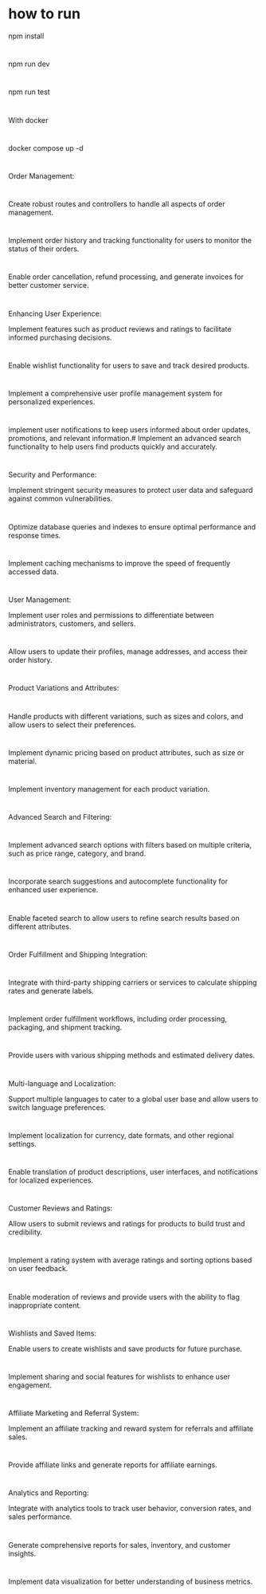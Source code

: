 # how  to run 
npm install 
#
npm run dev
#
npm run test
#
With docker
#
docker compose up -d
 #
Order Management:
#
Create robust routes and controllers to handle all aspects of order management.
#
Implement order history and tracking functionality for users to monitor the status of their orders.
#
Enable order cancellation, refund processing, and generate invoices for better customer service.
#
Enhancing User Experience:

Implement features such as product reviews and ratings to facilitate informed purchasing decisions.
#
Enable wishlist functionality for users to save and track desired products.
#
Implement a comprehensive user profile management system for personalized experiences.
#
implement user notifications to keep users informed about order updates, promotions, and relevant information.#
Implement an advanced search functionality to help users find products quickly and accurately.
#
Security and Performance:

Implement stringent security measures to protect user data and safeguard against common vulnerabilities.
#
Optimize database queries and indexes to ensure optimal performance and response times.
#
Implement caching mechanisms to improve the speed of frequently accessed data.
#
User Management:

Implement user roles and permissions to differentiate between administrators, customers, and sellers.
#
Allow users to update their profiles, manage addresses, and access their order history.
#
Product Variations and Attributes:
#
Handle products with different variations, such as sizes and colors, and allow users to select their preferences.
#
Implement dynamic pricing based on product attributes, such as size or material.
#
Implement inventory management for each product variation.
#
Advanced Search and Filtering:
#
Implement advanced search options with filters based on multiple criteria, such as price range, category, and brand.
#
Incorporate search suggestions and autocomplete functionality for enhanced user experience.
#
Enable faceted search to allow users to refine search results based on different attributes.
#
Order Fulfillment and Shipping Integration:
#
Integrate with third-party shipping carriers or services to calculate shipping rates and generate labels.
#
Implement order fulfillment workflows, including order processing, packaging, and shipment tracking.
#
Provide users with various shipping methods and estimated delivery dates.
#
Multi-language and Localization:

Support multiple languages to cater to a global user base and allow users to switch language preferences.
#
Implement localization for currency, date formats, and other regional settings.
#
Enable translation of product descriptions, user interfaces, and notifications for localized experiences.
#
Customer Reviews and Ratings:

Allow users to submit reviews and ratings for products to build trust and credibility.
#
Implement a rating system with average ratings and sorting options based on user feedback.
#
Enable moderation of reviews and provide users with the ability to flag inappropriate content.
#
Wishlists and Saved Items:

Enable users to create wishlists and save products for future purchase.
#
Implement sharing and social features for wishlists to enhance user engagement.
#
Affiliate Marketing and Referral System:

Implement an affiliate tracking and reward system for referrals and affiliate sales.
#
Provide affiliate links and generate reports for affiliate earnings.
#
Analytics and Reporting:

Integrate with analytics tools to track user behavior, conversion rates, and sales performance.
#
Generate comprehensive reports for sales, inventory, and customer insights.
#
Implement data visualization for better understanding of business metrics.
#
